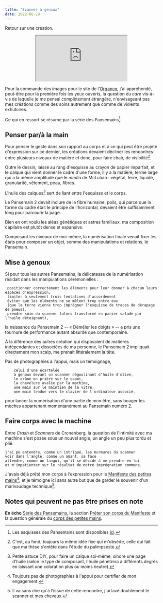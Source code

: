 ```yaml
---
title: "Scanner à genoux"
date: 2022-06-28
---
```


Retour sur une création.

<p style="text-align:center">
<iframe src="https://recits.lorganon.ca/wp-content/uploads/sites/2/2021/10/Pansemain2Bon.mp4" webkitallowfullscreen="true" mozallowfullscreen="true" allowfullscreen></iframe>
</p>

Pour la commande des images pour le site de l'[Organon](https://lorganon.ca/), j'ai appréhendé, peut-être pour la première fois les yeux ouverts, la question du *care* vis-à-vis de laquelle je me pensai complètement étrangère, n'envisageant pas mes créations comme des soins autrement que comme de violents exhutoires. 

Ce qui en ressort se résume par la série des Pansemains[^1].

## Penser par/à la main

Pour penser le geste dans son rapport au corps et à ce qui peut être projeté d'expression sur ce dernier, les créations devaient décliner les rencontres entre plusieurs niveaux de matière et donc, pour faire chair, de visibilité[^2]. 

Outre le dessin, laissé au rang d'esquisse au crayon de papier imparfait, et le calque qui vient donner le cadre d'une forme, il y a la matière, terme large qui a la même amplitude que le *média* de McLuhan : végétal, terre, liquide, granularité, vêtement, peau, fibres. 

L'huile des calques[^3] sert de liant entre l'esquisse et le corps.

Le Pansemain 2 devait inclure de la fibre humaine, poils, qui parce que la forme du cadre était le principe de l'horizontal, devaient être suffisamment long pour parcourir la page. 

Bien en ont voulu les aléas génétiques et astres familiaux, ma composition capilaire est plutôt dense et expansive. 

Composant les niveaux de moi-même, la numérisation finale venait fixer les états pour composer un objet, somme des manipulations et relations, le Pansemain. 

## Mise à genoux

Si pour tous les autres Pansemains, la délicatesse de la numérisation résidait dans les manipulations cérémonielles : 

     positionner correctement les éléments pour leur donner à chacun leurs espaces d'expression, 
     limiter à seulement trois tentatives d'accordement 
     éviter que les éléments ne se mêlent trop entre eux 
     (que la terre vienne trop imprégner l'esquisse de traces de dérapage de pneus), 
     prendre soin du scanner (alors transformé en panier salade par l'huile déteignant), 

la naissance du Pansemain 2 -- « Démêler les doigts » -- a pris une tournure de performance autant absurde que contemporaine. 

À la diférence des autres création qui disposaient de matières indépendantes et dissociées de ma personne, le Pansemain 2 impliquait directement mon scalp, me prenait littéralement la tête. 

Pas de photographies à l'appui, mais un témoignage, 

        celui d'une écartelée 
        à genoux devant un scanner dégoulinant d'huile d'olive,
        le crâne en prière sur le capot, 
        la chevelure avalée par la machine, 
        une main sur le maintien de la vitre, 
        une main tendue vers le clavier de l'ordinateur associé, 

pour lancer la numérisation d'une partie de mon être, sans bouger les mèches appartenant momentanément au Pansemain numéro 2. 

## Faire corps avec la machine

Entre *Crash* et *Scanners* de Cronenberg, la question de l'intimité avec ma machine s'est posée sous un nouvel angle, un angle un peu plus tordu et plié. 

    j'ai pu entendre, comme un intrigué, les murmures du scanner
    voir dans l'angle, comme un amant, sa face
    attendre, comme un langui, qu'il se décide à me prendre en lui
    et m'impatienter sur le résultat de notre imprégnation commune.

J'avais déjà prêté mon corps à l'expression pour le [Manifeste des petites mains](https://blank.blue/meditions/manifeste-des-petites-mains/#prêter-son-corps-à-lexpression)[^4], et je témoigne ici sans autre but que de garder le souvenir d'un marivaudage technique[^5].

## Notes qui peuvent ne pas être prises en note

[^1]: Les esquisses des Pansemains sont disponibles [ici](https://blank.blue/creas/serie-des-pansemains/).
[^2]: C'est, au fond, toujours la même idée fixe qui m'obsède, celle qui fait que ma thèse s'entête dans l'étude du palimpseste. 
[^3]: Petite astuce DIY, pour faire un calque soi-même, oindre une page d'huile (selon le type de composant, l'huile pénètrera à différents degrés en laissant une coloration plus ou moins neutre). 
[^4]: Toujours pas de photographies à l'appui pour certifier de mon engagement. 
[^5]: Il va sans dire qu'à l'issue de cette rencontre, j'ai lavé doublement le scanner et mes cheveux.

**En écho** [Série des Pansemains](https://blank.blue/creas/serie-des-pansemains/), la section [Prêter son corps du Manifeste](https://blank.blue/meditions/manifeste-des-petites-mains/#prêter-son-corps-à-lexpression) et la question générale du [corps des petites mains](https://blank.blue/meditions/le-corps-technique-des-petites-mains/).
